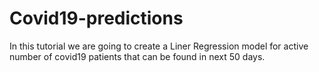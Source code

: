 # Covid19-predictions

In this tutorial we are going to create a Liner Regression model for active number of covid19 patients that can be found in next 50 days. 
